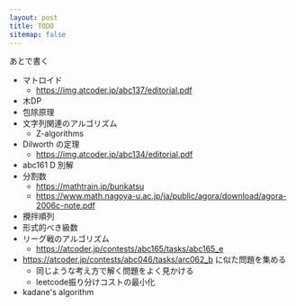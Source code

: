 ```yaml
---
layout: post
title: TODO
sitemap: false
---
```


あとで書く

- マトロイド
  - https://img.atcoder.jp/abc137/editorial.pdf
- 木DP
- 包除原理
- 文字列関連のアルゴリズム
  -  Z-algorithms
- Dilworth の定理
  - https://img.atcoder.jp/abc134/editorial.pdf
- abc161 D 別解
- 分割数
  - https://mathtrain.jp/bunkatsu
  - https://www.math.nagoya-u.ac.jp/ja/public/agora/download/agora-2006c-note.pdf
- 攪拌順列
- 形式的べき級数
- リーグ戦のアルゴリズム
  - https://atcoder.jp/contests/abc165/tasks/abc165_e
- https://atcoder.jp/contests/abc046/tasks/arc062_b に似た問題を集める
  - 同じような考え方で解く問題をよく見かける
  - leetcode振り分けコストの最小化
- kadane's algorithm